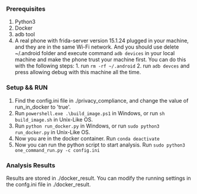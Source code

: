 ### Prerequisites
1. Python3
2. Docker
3. adb tool
4. A real phone with frida-server version 15.1.24 plugged in your machine, and they are in the same Wi-Fi network. And you should use delete ~/.android folder and execute command `adb devices` in your local machine and make the phone trust your machine first. You can do this with the following steps: 1. run `rm -rf ~/.android` 2. run `adb devces` and press allowing debug with this machine all the time.

### Setup && RUN
1. Find the config.ini file in ./privacy_compliance, and change the value of run_in_docker to 'true'.
2. Run `powershell.exe .\build_image.ps1` in Windows, or run `sh build_image.sh` in Unix-Like OS.
3. Run `python run_docker.py` in Windows, or run `sudo python3 run_docker.py` in Unix-Like OS.
4. Now you are in the docker container. Run `conda deactivate`
5. Now you can run the python script to start analysis. Run `sudo python3 one_command_run.py -c config.ini`

### Analysis Results
Results are stored in ./docker_result. You can modify the running settings in the confg.ini file in ./docker_result.
